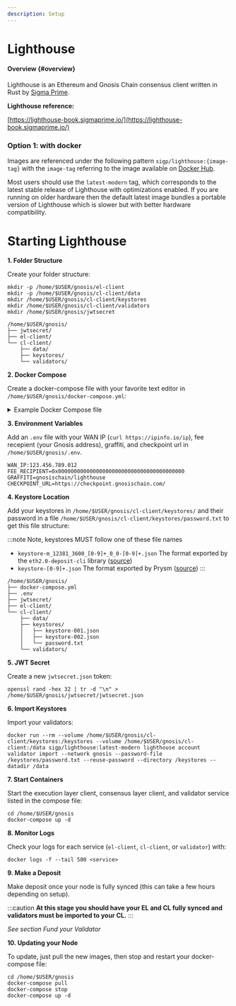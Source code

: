 ```yaml
---
description: Setup
---
```


# Lighthouse


#### Overview {#overview}

Lighthouse is an Ethereum and Gnosis Chain consensus client written in Rust by [Sigma Prime](https://lighthouse.sigmaprime.io/).


**Lighthouse reference:**

[https://lighthouse-book.sigmaprime.io/](https://lighthouse-book.sigmaprime.io/) 


### Option 1: with docker


Images are referenced under the following pattern `sigp/lighthouse:{image-tag}` with the `image-tag` referring to the image available on [Docker Hub](https://hub.docker.com/r/sigp/lighthouse/tags).

Most users should use the `latest-modern` tag, which corresponds to the latest stable release of Lighthouse with optimizations enabled. If you are running on older hardware then the default latest image bundles a portable version of Lighthouse which is slower but with better hardware compatibility.


# Starting Lighthouse


**1. Folder Structure**

Create your folder structure:

```
mkdir -p /home/$USER/gnosis/el-client
mkdir -p /home/$USER/gnosis/cl-client/data
mkdir /home/$USER/gnosis/cl-client/keystores
mkdir /home/$USER/gnosis/cl-client/validators
mkdir /home/$USER/gnosis/jwtsecret
```

```
/home/$USER/gnosis/
├── jwtsecret/
├── el-client/
└── cl-client/
    ├── data/
    ├── keystores/
    └── validators/
```


**2. Docker Compose**

Create a docker-compose file with your favorite text editor in `/home/$USER/gnosis/docker-compose.yml`:


<details>
  <summary>Example Docker Compose file</summary>
  <div>
    <pre>
    version: "3"<br/>
    services:<br/>
    <br/>
    &nbsp;&nbsp;el-client:<br/>
    &nbsp;&nbsp;&nbsp;&nbsp;hostname: el-client<br/>
    &nbsp;&nbsp;&nbsp;&nbsp;container_name: el-client<br/>
    &nbsp;&nbsp;&nbsp;&nbsp;image: nethermind/nethermind:latest<br/>
    &nbsp;&nbsp;&nbsp;&nbsp;restart: always<br/>
    &nbsp;&nbsp;&nbsp;&nbsp;stop_grace_period: 1m<br/>
    &nbsp;&nbsp;&nbsp;&nbsp;command: |<br/>
    &nbsp;&nbsp;&nbsp;&nbsp;&nbsp;&nbsp;--config xdai<br/>
    &nbsp;&nbsp;&nbsp;&nbsp;&nbsp;&nbsp;--datadir /data<br/>
    &nbsp;&nbsp;&nbsp;&nbsp;&nbsp;&nbsp;--JsonRpc.Enabled true<br/>
    &nbsp;&nbsp;&nbsp;&nbsp;&nbsp;&nbsp;--JsonRpc.Host 192.168.32.100<br/>
    &nbsp;&nbsp;&nbsp;&nbsp;&nbsp;&nbsp;--JsonRpc.Port 8545<br/>
    &nbsp;&nbsp;&nbsp;&nbsp;&nbsp;&nbsp;--JsonRpc.JwtSecretFile /jwtsecret.json<br/>
    &nbsp;&nbsp;&nbsp;&nbsp;&nbsp;&nbsp;--JsonRpc.EngineHost 192.168.32.100<br/>
    &nbsp;&nbsp;&nbsp;&nbsp;&nbsp;&nbsp;--JsonRpc.EnginePort 8551<br/>
    &nbsp;&nbsp;&nbsp;&nbsp;&nbsp;&nbsp;--Merge.Enabled true<br/>
    &nbsp;&nbsp;&nbsp;&nbsp;networks:<br/>
    &nbsp;&nbsp;&nbsp;&nbsp;&nbsp;&nbsp;gnosis_net:<br/>
    &nbsp;&nbsp;&nbsp;&nbsp;&nbsp;&nbsp;&nbsp;&nbsp;ipv4_address: 192.168.32.100<br/>
    &nbsp;&nbsp;&nbsp;&nbsp;ports:<br/>
    &nbsp;&nbsp;&nbsp;&nbsp;&nbsp;&nbsp;- "30303:30303/tcp"<br/>
    &nbsp;&nbsp;&nbsp;&nbsp;&nbsp;&nbsp;- "30303:30303/udp"<br/>
    &nbsp;&nbsp;&nbsp;&nbsp;volumes:<br/>
    &nbsp;&nbsp;&nbsp;&nbsp;&nbsp;&nbsp;- /home/$USER/gnosis/el-client:/data<br/>
    &nbsp;&nbsp;&nbsp;&nbsp;&nbsp;&nbsp;- /home/$USER/gnosis/jwtsecret/jwtsecret.json:/jwtsecret.json<br/>
    &nbsp;&nbsp;&nbsp;&nbsp;&nbsp;&nbsp;- /etc/timezone:/etc/timezone:ro<br/>
    &nbsp;&nbsp;&nbsp;&nbsp;&nbsp;&nbsp;- /etc/localtime:/etc/localtime:ro<br/>
    &nbsp;&nbsp;&nbsp;&nbsp;logging:<br/>
    &nbsp;&nbsp;&nbsp;&nbsp;&nbsp;&nbsp;driver: "local"<br/>
    <br/>
    &nbsp;&nbsp;cl-client:<br/>
    &nbsp;&nbsp;&nbsp;&nbsp;hostname: cl-client<br/>
    &nbsp;&nbsp;&nbsp;&nbsp;container_name: cl-client<br/>
    &nbsp;&nbsp;&nbsp;&nbsp;image: sigp/lighthouse:latest-modern<br/>
    &nbsp;&nbsp;&nbsp;&nbsp;restart: always<br/>
    &nbsp;&nbsp;&nbsp;&nbsp;depends_on:<br/>
    &nbsp;&nbsp;&nbsp;&nbsp;&nbsp;&nbsp;- el-client<br/>
    &nbsp;&nbsp;&nbsp;&nbsp;command: |<br/>
    &nbsp;&nbsp;&nbsp;&nbsp;&nbsp;&nbsp;lighthouse beacon_node<br/>
    &nbsp;&nbsp;&nbsp;&nbsp;&nbsp;&nbsp;--network gnosis<br/>
    &nbsp;&nbsp;&nbsp;&nbsp;&nbsp;&nbsp;--discovery-port 12000<br/>
    &nbsp;&nbsp;&nbsp;&nbsp;&nbsp;&nbsp;--port 13000<br/>
    &nbsp;&nbsp;&nbsp;&nbsp;&nbsp;&nbsp;--execution-endpoint http://192.168.32.100:8551<br/>
    &nbsp;&nbsp;&nbsp;&nbsp;&nbsp;&nbsp;--execution-jwt /jwtsecret.json<br/>
    &nbsp;&nbsp;&nbsp;&nbsp;&nbsp;&nbsp;--datadir /data<br/>
    &nbsp;&nbsp;&nbsp;&nbsp;&nbsp;&nbsp;--http<br/>
    &nbsp;&nbsp;&nbsp;&nbsp;&nbsp;&nbsp;--http-address 192.168.32.101<br/>
    &nbsp;&nbsp;&nbsp;&nbsp;&nbsp;&nbsp;--enr-address $WAN_IP<br/>
    &nbsp;&nbsp;&nbsp;&nbsp;&nbsp;&nbsp;--enr-udp-port 12000<br/>
    &nbsp;&nbsp;&nbsp;&nbsp;&nbsp;&nbsp;--target-peers 80<br/>
    &nbsp;&nbsp;&nbsp;&nbsp;&nbsp;&nbsp;--debug-level info<br/>
    &nbsp;&nbsp;&nbsp;&nbsp;&nbsp;&nbsp;--suggested-fee-recipient $FEE_RECIPIENT<br/>
    &nbsp;&nbsp;&nbsp;&nbsp;&nbsp;&nbsp;--checkpoint-sync-url $CHECKPOINT_URL<br/>
    &nbsp;&nbsp;&nbsp;&nbsp;networks:<br/>
    &nbsp;&nbsp;&nbsp;&nbsp;&nbsp;&nbsp;gnosis_net:<br/>
    &nbsp;&nbsp;&nbsp;&nbsp;&nbsp;&nbsp;&nbsp;&nbsp;ipv4_address: 192.168.32.101<br/>
    &nbsp;&nbsp;&nbsp;&nbsp;ports:<br/>
    &nbsp;&nbsp;&nbsp;&nbsp;&nbsp;&nbsp;- "12000:12000/udp" #p2p<br/>
    &nbsp;&nbsp;&nbsp;&nbsp;&nbsp;&nbsp;- "13000:13000/tcp" #p2p<br/>
    &nbsp;&nbsp;&nbsp;&nbsp;volumes:<br/>
    &nbsp;&nbsp;&nbsp;&nbsp;&nbsp;&nbsp;- /home/$USER/gnosis/cl-client/data:/data<br/>
    &nbsp;&nbsp;&nbsp;&nbsp;&nbsp;&nbsp;- /home/$USER/gnosis/jwtsecret/jwtsecret.json:/jwtsecret.json<br/>
    &nbsp;&nbsp;&nbsp;&nbsp;&nbsp;&nbsp;- /etc/timezone:/etc/timezone:ro<br/>
    &nbsp;&nbsp;&nbsp;&nbsp;&nbsp;&nbsp;- /etc/localtime:/etc/localtime:ro<br/>
    &nbsp;&nbsp;&nbsp;&nbsp;logging:<br/>
    &nbsp;&nbsp;&nbsp;&nbsp;&nbsp;&nbsp;driver: "local"<br/>
    <br/>
    &nbsp;&nbsp;validator:<br/>
    &nbsp;&nbsp;&nbsp;&nbsp;hostname: validator<br/>
    &nbsp;&nbsp;&nbsp;&nbsp;container_name: validator<br/>
    &nbsp;&nbsp;&nbsp;&nbsp;image: sigp/lighthouse:latest-modern<br/>
    &nbsp;&nbsp;&nbsp;&nbsp;restart: always<br/>
    &nbsp;&nbsp;&nbsp;&nbsp;depends_on:<br/>
    &nbsp;&nbsp;&nbsp;&nbsp;&nbsp;&nbsp;- cl-client<br/>
    &nbsp;&nbsp;&nbsp;&nbsp;command: |<br/>
    &nbsp;&nbsp;&nbsp;&nbsp;&nbsp;&nbsp;lighthouse validator_client<br/>
    &nbsp;&nbsp;&nbsp;&nbsp;&nbsp;&nbsp;--network gnosis<br/>
    &nbsp;&nbsp;&nbsp;&nbsp;&nbsp;&nbsp;--enable-doppelganger-protection<br/>
    &nbsp;&nbsp;&nbsp;&nbsp;&nbsp;&nbsp;--validators-dir /data/validators<br/>
    &nbsp;&nbsp;&nbsp;&nbsp;&nbsp;&nbsp;--beacon-nodes http://192.168.32.101:5052<br/>
    &nbsp;&nbsp;&nbsp;&nbsp;&nbsp;&nbsp;--suggested-fee-recipient $FEE_RECIPIENT<br/>
    &nbsp;&nbsp;&nbsp;&nbsp;&nbsp;&nbsp;--graffiti $GRAFFITI<br/>
    &nbsp;&nbsp;&nbsp;&nbsp;networks:<br/>
    &nbsp;&nbsp;&nbsp;&nbsp;&nbsp;&nbsp;gnosis_net:<br/>
    &nbsp;&nbsp;&nbsp;&nbsp;&nbsp;&nbsp;&nbsp;&nbsp;ipv4_address: 192.168.32.102<br/>
    &nbsp;&nbsp;&nbsp;&nbsp;volumes:<br/>
    &nbsp;&nbsp;&nbsp;&nbsp;&nbsp;&nbsp;- /home/$USER/gnosis/cl-client/validators:/data/validators<br/>
    &nbsp;&nbsp;&nbsp;&nbsp;&nbsp;&nbsp;- /etc/timezone:/etc/timezone:ro<br/>
    &nbsp;&nbsp;&nbsp;&nbsp;&nbsp;&nbsp;- /etc/localtime:/etc/localtime:ro<br/>
    &nbsp;&nbsp;&nbsp;&nbsp;logging:<br/>
    &nbsp;&nbsp;&nbsp;&nbsp;&nbsp;&nbsp;driver: "local"<br/>
    <br/>
    networks:<br/>
    &nbsp;&nbsp;gnosis_net:<br/>
    &nbsp;&nbsp;&nbsp;&nbsp;pam:<br/>
    &nbsp;&nbsp;&nbsp;&nbsp;&nbsp;&nbsp;driver: default<br/>
    &nbsp;&nbsp;&nbsp;&nbsp;&nbsp;&nbsp;config:<br/>
    &nbsp;&nbsp;&nbsp;&nbsp;&nbsp;&nbsp;&nbsp;&nbsp;- subnet: 192.168.32.0/24<br/>
    </pre>
  </div>
</details>


**3. Environment Variables**

Add an `.env` file with your WAN IP (`curl https://ipinfo.io/ip`), fee recepient (your Gnosis address), graffiti, and checkpoint url in `/home/$USER/gnosis/.env`.

```
WAN_IP:123.456.789.012
FEE_RECIPIENT=0x0000000000000000000000000000000000000000
GRAFFITI=gnosischain/lighthouse
CHECKPOINT_URL=https://checkpoint.gnosischain.com/
```


**4. Keystore Location**

Add your keystores in `/home/$USER/gnosis/cl-client/keystores/` and their password in a file `/home/$USER/gnosis/cl-client/keystores/password.txt` to get this file structure:

:::note
Note, keystores MUST follow one of these file names

- `keystore-m_12381_3600_[0-9]+_0_0-[0-9]+.json` The format exported by the `eth2.0-deposit-cli` library ([source](https://github.com/sigp/lighthouse/blob/2983235650811437b44199f9c94e517e948a1e9b/common/account_utils/src/validator_definitions.rs#L402))
- `keystore-[0-9]+.json` The format exported by Prysm ([source](https://github.com/sigp/lighthouse/blob/2983235650811437b44199f9c94e517e948a1e9b/common/account_utils/src/validator_definitions.rs#L411))
:::

```
/home/$USER/gnosis/
├── docker-compose.yml
├── .env
├── jwtsecret/
├── el-client/
└── cl-client/
    ├── data/
    ├── keystores/
    │   ├── keystore-001.json
    │   ├── keystore-002.json
    │   └── password.txt
    └── validators/
```


**5. JWT Secret**

Create a new `jwtsecret.json` token:

```
openssl rand -hex 32 | tr -d "\n" > /home/$USER/gnosis/jwtsecret/jwtsecret.json
```


**6. Import Keystores**

Import your validators:

```
docker run --rm --volume /home/$USER/gnosis/cl-client/keystores:/keystores --volume /home/$USER/gnosis/cl-client:/data sigp/lighthouse:latest-modern lighthouse account validator import --network gnosis --password-file /keystores/password.txt --reuse-password --directory /keystores --datadir /data
```


**7. Start Containers**

Start the execution layer client, consensus layer client, and validator service listed in the compose file:

```
cd /home/$USER/gnosis
docker-compose up -d
```


**8. Monitor Logs**

Check your logs for each service (`el-client`, `cl-client`, or `validator`) with:

```
docker logs -f --tail 500 <service>
```


**9. Make a Deposit**

Make deposit once your node is fully synced (this can take a few hours depending on setup).

:::caution
**At this stage you should have your EL and CL fully synced and validators must be imported to your CL.**
:::

_See section Fund your Validator_ 


**10. Updating your Node**

To update, just pull the new images, then stop and restart your docker-compose file:

```
cd /home/$USER/gnosis
docker-compose pull
docker-compose stop
docker-compose up -d
```
